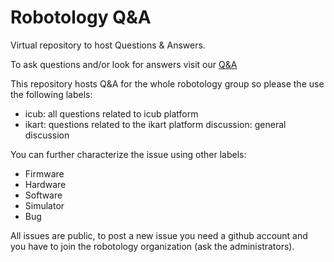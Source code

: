 # Robotology Q&A
Virtual repository to host Questions &amp; Answers.

To ask questions and/or look for answers visit our [Q&A](https://github.com/robotology/QA/issues)

This repository hosts Q&A for the whole robotology group so please the use the following labels:

* icub: all questions related to icub platform
* ikart: questions related to the ikart platform
discussion: general discussion

You can further characterize the issue using other labels:
* Firmware
* Hardware
* Software
* Simulator
* Bug

All issues are public, to post a new issue you need a github account and you have to join the robotology organization (ask the administrators).


 